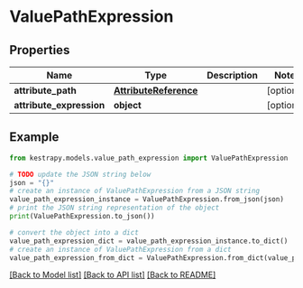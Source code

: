 # ValuePathExpression


## Properties

Name | Type | Description | Notes
------------ | ------------- | ------------- | -------------
**attribute_path** | [**AttributeReference**](AttributeReference.md) |  | [optional] 
**attribute_expression** | **object** |  | [optional] 

## Example

```python
from kestrapy.models.value_path_expression import ValuePathExpression

# TODO update the JSON string below
json = "{}"
# create an instance of ValuePathExpression from a JSON string
value_path_expression_instance = ValuePathExpression.from_json(json)
# print the JSON string representation of the object
print(ValuePathExpression.to_json())

# convert the object into a dict
value_path_expression_dict = value_path_expression_instance.to_dict()
# create an instance of ValuePathExpression from a dict
value_path_expression_from_dict = ValuePathExpression.from_dict(value_path_expression_dict)
```
[[Back to Model list]](../README.md#documentation-for-models) [[Back to API list]](../README.md#documentation-for-api-endpoints) [[Back to README]](../README.md)


